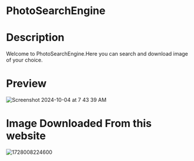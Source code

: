 # PhotoSearchEngine

<h1>Description</h1>

<p>Welcome to PhotoSearchEngine.Here you can search and download image of your choice.</p>

<h1>Preview</h1>





![Screenshot 2024-10-04 at 7 43 39 AM](https://github.com/user-attachments/assets/7a20a89e-7edc-44e9-820e-d7e4d088df72)


<h1>Image Downloaded From this website</h1>

![1728008224600](https://github.com/user-attachments/assets/f6bf2502-f071-42ad-8194-af40eceed829)

